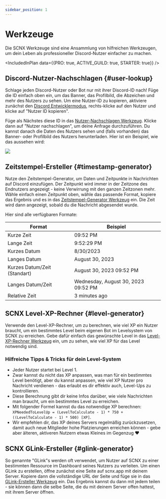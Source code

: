 ```yaml
---
sidebar_position: 1
---
```


# Werkzeuge

Die SCNX Werkzeuge sind eine Ansammlung von hilfreichen Werkzeugen, um dein Leben als professioneller Discord-Nutzer
einfacher zu machen.

<IncludedInPlan data={{PRO: true, ACTIVE_GUILD: true, STARTER: true}} />

## Discord-Nutzer-Nachschlagen {#user-lookup}

Schlage jeden Discord-Nutzer oder Bot nur mit ihrer Discord-ID nach! Füge die ID einfach oben ein, um das Banner, das
Profilbild, die Abzeichen und mehr des Nutzers zu sehen. Um eine Nutzer-ID zu kopieren, aktiviere zunächst
den [Discord Entwicklermodus](https://faq.scnx.app/discord-entwicklermodus-aktivieren/), rechts-klicke auf den Nutzer
und klicke auf "Nutzer ID kopieren".

Füge als Nächstes diese ID in das [Nutzer-Nachschlagen Werkzeug](https://scnx.app/de/user/tools?page=user-lookup).
Klicke
dann auf "Nutzer nachschlagen", um deine Anfrage durchzuführen. Du kannst danach die Daten des Nutzers sehen und (falls
vorhanden) das Banner- oder Profilbild des Nutzers herunterladen. Hier ist ein Beispiel, wie das aussehen wird:

![](@site/docs/assets/scnx/user/toolbox/result.png)

## Zeitstempel-Ersteller {#timestamp-generator}

Nutze den Zeitstempel-Generator, um Daten und Zeitpunkte in Nachrichten auf Discord einzufügen. Der Zeitpunkt wird immer
in der Zeitzone des Endnutzers angezeigt - keine Verwirrung mit den ganzen Zeitzonen mehr. Wähle einfach einen Zeitpunkt
oben, wähle das passende Format, kopiere das Ergebnis und es in
das [Zeitstempel-Generator Werkzeug](https://scnx.app/de/user/tools?page=timestamp-generator) ein. Die Zeit wird dann
angezeigt, sobald
du die Nachricht abgesendet wurde.

Hier sind alle verfügbaren Formate:

| Format                       | Beispiel                            |
|------------------------------|-------------------------------------|
| Kurze Zeit                   | 09:52 PM                            |
| Lange Zeit                   | 9:52:29 PM                          |
| Kurzes Datum                 | 8/30/2023                           |
| Langes Datum                 | August 30, 2023                     |
| Kurzes Datum/Zeit (Standart) | August 30, 2023 09:52 PM            |
| Langes Datum/Zeit            | Wednesday, August 30, 2023 09:52 PM |
| Relative Zeit                | 3 minutes ago                       |

## SCNX Level-XP-Rechner {#level-generator}

Verwende den Level-XP-Rechner, um zu berechnen, wie viel XP ein Nutzer braucht, um ein bestimmtes Level beim eigenen Bot im Levelsystem
von SCNX zu erreichen.
Gebe dafür einfach das gewünschte Level in
das [Level-XP-Rechner Werkzeug](https://scnx.app/de/user/tools?page=level-calculator) ein, um zu sehen, wie viel XP für
das
Level notwendig sind.

### Hilfreiche Tipps & Tricks für dein Level-System

* Jeder Nutzer startet bei Level 1.
* Zwar kannst du nicht das XP anpassen, was man für ein bestimmtes Level benötigt, aber du kannst anpassen, wie viel XP
  Nutzer pro Nachricht verdienen - das erlaubt es dir effektiv auch, Level-Ups zu kontrollieren.
* Diese Berechnung gibt dir keine Infos darüber, wie viele Nachrichten man braucht, um ein bestimmtes Level zu
  erreichen.
* Mit folgender Formel kannst du das notwendige XP
  berechnen: `XPNeededToLevelUp = (LevelToCalculate - 1) * 750 + ((LevelToCalculate - 1) * 500) [XP]`.
* Wir empfehlen dir, das XP deines Servers regelmäßig zurückzusetzen, damit auch neue Mitglieder hohe Platzierungen
  erreichen können - gebe aber älteren, aktiveren Nutzern etwas Kleines im Gegenzug :heart:

## SCNX GLink-Ersteller {#glink-generator}

So genannte "GLink"s werden oft verwendet, um Nutzer auf SCNX zu einer bestimmten Ressource im Dashboard seines Nutzers
zu verleiten. Um einen GLink zu erstellen, öffne zunächst eine Seite auf scnx.app mit deinem Server. Kopiere dann die
vollständige URL der Seite und füge sie in
das [GLink-Ersteller Werkzeug](https://scnx.app/de/user/tools?page=glink-generator) ein. Das Ergebnis kannst du dann mit
jedem teilen -
sie können dann die selbe Seite, die du mit deinem Server offen hattest, mit ihrem Server öffnen.
